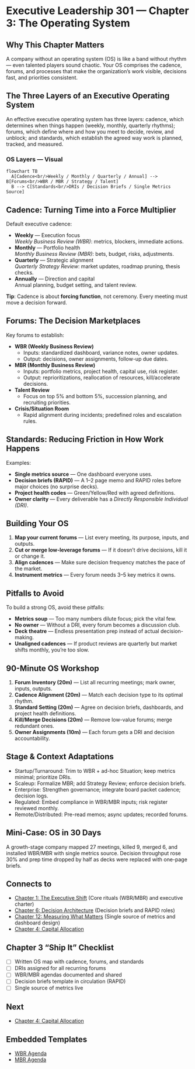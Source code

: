 # Executive Leadership 301 — Chapter 3: The Operating System

## Why This Chapter Matters
A company without an operating system (OS) is like a band without rhythm — even talented players sound chaotic. Your OS comprises the cadence, forums, and processes that make the organization’s work visible, decisions fast, and priorities consistent.

## The Three Layers of an Executive Operating System
An effective executive operating system has three layers: cadence, which determines when things happen (weekly, monthly, quarterly rhythms); forums, which define where and how you meet to decide, review, and unblock; and standards, which establish the agreed way work is planned, tracked, and measured.

### OS Layers — Visual
```mermaid
flowchart TB
  A[Cadence<br/>Weekly / Monthly / Quarterly / Annual] --> B[Forums<br/>WBR / MBR / Strategy / Talent]
  B --> C[Standards<br/>DRIs / Decision Briefs / Single Metrics Source]
```

## Cadence: Turning Time into a Force Multiplier
Default executive cadence:
- **Weekly** — Execution focus  
  *Weekly Business Review (WBR)*: metrics, blockers, immediate actions.
- **Monthly** — Portfolio health  
  *Monthly Business Review (MBR)*: bets, budget, risks, adjustments.
- **Quarterly** — Strategic alignment  
  *Quarterly Strategy Review*: market updates, roadmap pruning, thesis checks.
- **Annually** — Direction and capital  
  Annual planning, budget setting, and talent review.

**Tip**: Cadence is about **forcing function**, not ceremony. Every meeting must move a decision forward.

## Forums: The Decision Marketplaces
Key forums to establish:
- **WBR (Weekly Business Review)**  
  - Inputs: standardized dashboard, variance notes, owner updates.  
  - Output: decisions, owner assignments, follow-up due dates.
- **MBR (Monthly Business Review)**  
  - Inputs: portfolio metrics, project health, capital use, risk register.  
  - Output: reprioritizations, reallocation of resources, kill/accelerate decisions.
- **Talent Review**  
  - Focus on top 5% and bottom 5%, succession planning, and recruiting priorities.
- **Crisis/Situation Room**  
  - Rapid alignment during incidents; predefined roles and escalation rules.

## Standards: Reducing Friction in How Work Happens
Examples:
- **Single metrics source** — One dashboard everyone uses.
- **Decision briefs (RAPID)** — A 1–2 page memo and RAPID roles before major choices (no surprise decks).
- **Project health codes** — Green/Yellow/Red with agreed definitions.
- **Owner clarity** — Every deliverable has a *Directly Responsible Individual (DRI)*.

## Building Your OS
1. **Map your current forums** — List every meeting, its purpose, inputs, and outputs.
2. **Cut or merge low-leverage forums** — If it doesn’t drive decisions, kill it or change it.
3. **Align cadences** — Make sure decision frequency matches the pace of the market.
4. **Instrument metrics** — Every forum needs 3–5 key metrics it owns.

## Pitfalls to Avoid
To build a strong OS, avoid these pitfalls:
- **Metrics soup** — Too many numbers dilute focus; pick the vital few.
- **No owner** — Without a DRI, every forum becomes a discussion club.
- **Deck theatre** — Endless presentation prep instead of actual decision-making.
- **Unaligned cadences** — If product reviews are quarterly but market shifts monthly, you’re too slow.

## 90-Minute OS Workshop
1. **Forum Inventory (20m)** — List all recurring meetings; mark owner, inputs, outputs.
2. **Cadence Alignment (20m)** — Match each decision type to its optimal rhythm.
3. **Standard Setting (20m)** — Agree on decision briefs, dashboards, and project health definitions.
4. **Kill/Merge Decisions (20m)** — Remove low-value forums; merge redundant ones.
5. **Owner Assignments (10m)** — Each forum gets a DRI and decision accountability.

## Stage & Context Adaptations
- Startup/Turnaround: Trim to WBR + ad-hoc Situation; keep metrics minimal; prioritize DRIs.
- Scaleup: Formalize MBR; add Strategy Review; enforce decision briefs.
- Enterprise: Strengthen governance; integrate board packet cadence; decision logs.
- Regulated: Embed compliance in WBR/MBR inputs; risk register reviewed monthly.
- Remote/Distributed: Pre-read memos; async updates; recorded forums.

## Mini‑Case: OS in 30 Days
A growth-stage company mapped 27 meetings, killed 9, merged 6, and installed WBR/MBR with single metrics source. Decision throughput rose 30% and prep time dropped by half as decks were replaced with one-page briefs.

## Connects to
- [Chapter 1: The Executive Shift](executive_leadership_301_chapter_01.md) (Core rituals (WBR/MBR) and executive charter)
- [Chapter 6: Decision Architecture](executive_leadership_301_chapter_06.md) (Decision briefs and RAPID roles)
- [Chapter 12: Measuring What Matters](executive_leadership_301_chapter_12.md) (Single source of metrics and dashboard design)
- [Chapter 4: Capital Allocation](executive_leadership_301_chapter_4.md)

## Chapter 3 “Ship It” Checklist
- [ ] Written OS map with cadence, forums, and standards
- [ ] DRIs assigned for all recurring forums
- [ ] WBR/MBR agendas documented and shared
- [ ] Decision briefs template in circulation (RAPID)
- [ ] Single source of metrics live

## Next
- [Chapter 4: Capital Allocation](executive_leadership_301_chapter_04.md)

## Embedded Templates

- [WBR Agenda](./templates/wbr_agenda.md)
- [MBR Agenda](./templates/mbr_agenda.md)
